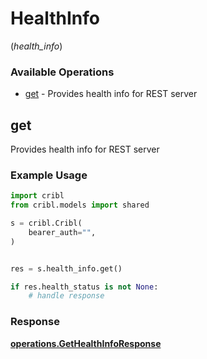 # HealthInfo
(*health_info*)

### Available Operations

* [get](#get) - Provides health info for REST server

## get

Provides health info for REST server

### Example Usage

```python
import cribl
from cribl.models import shared

s = cribl.Cribl(
    bearer_auth="",
)


res = s.health_info.get()

if res.health_status is not None:
    # handle response
```


### Response

**[operations.GetHealthInfoResponse](../../models/operations/gethealthinforesponse.md)**

